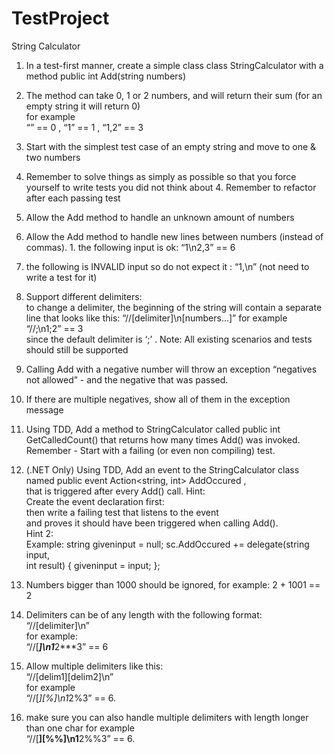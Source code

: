 # TestProject
String Calculator  
1.	In a test-first manner, create a simple class class StringCalculator with a method public int Add(string numbers) 

1. The method can take 0, 1 or 2 numbers, and will return their sum 
(for an empty string it will return 0)  
for example  
“” == 0 , “1” == 1 , “1,2” == 3 
2. Start with the simplest test case of an empty string and move to one & two  numbers 
3. Remember to solve things as simply as possible so that you force yourself to  write tests you did not think about 
     	4. Remember to refactor after each passing test 

2. Allow the Add method to handle an unknown amount of numbers 

3. Allow the Add method to handle new lines between numbers (instead of commas).
     	1. the following input is ok: “1\n2,3” == 6 
2. the following is INVALID input so do not expect it : “1,\n” (not need to write a  test for it)  
4. Support different delimiters:  
to change a delimiter, the beginning of the string will contain a separate line  that looks like this: 
“//[delimiter]\n[numbers…]” 
for example  
“//;\n1;2” == 3  
since the default delimiter is ‘;’ . 
Note: All existing scenarios and tests should still be supported 
5. Calling Add with a negative number will throw an exception “negatives not allowed” - and the negative that was passed.  
6. If there are multiple negatives, show all of them in the exception message 
7. Using TDD, Add a method to StringCalculator 
called public int GetCalledCount() 
that returns how many times Add() was invoked.  
Remember - Start with a failing (or even non compiling) test. 

8. (.NET Only) Using TDD, Add an event to the StringCalculator class named  public event Action<string, int> AddOccured ,  
that is triggered after every Add() call. 
Hint:  
Create the event declaration first:  
then write a failing test that listens to the event  
and proves it should have been triggered when calling Add().  
Hint 2:  
Example: 
 string giveninput = null; 
 sc.AddOccured += delegate(string input,  
int result) 
 { 
 giveninput = input; 
 };


9. Numbers bigger than 1000 should be ignored, for example: 
2 + 1001 == 2 
  
10. Delimiters can be of any length with the following format:  
“//[delimiter]\n”  
for example:  
“//[***]\n1***2***3” == 6 

11. Allow multiple delimiters like this:  
“//[delim1][delim2]\n”  
for example  
“//[*][%]\n1*2%3” == 6. 

12. make sure you can also handle multiple delimiters with length longer than one char  for example  
“//[**][%%]\n1**2%%3” == 6. 
